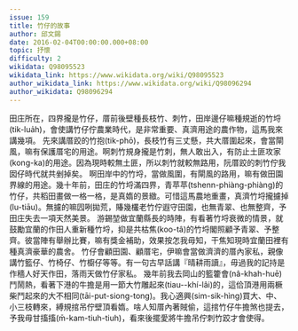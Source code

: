 ```yaml
---
issue: 159
title: 竹仔的故事
author: 邱文錫
date: 2016-02-04T00:00:00.000+08:00
topic: 抒懷
difficulty: 2
wikidata: Q98095523
wikidata_link: https://www.wikidata.org/wiki/Q98095523
author_wikidata_link: https://www.wikidata.org/wiki/Q98096294
author_wikidata: Q98096294
---
```

田庄所在，四界攏是竹仔，厝前後壁種長枝竹、刺竹，田岸邊仔嘛種規逝的竹埒(tik-lua̍h)，會使講竹仔佇農業時代，是非常重要、真濟用途的農作物，這馬我來講幾項。
先來講厝跤的竹抱(tik-phō)，長枝竹有三丈懸，共大厝圍起來，會當閘風，嘛有保護厝宅的用途。啊刺竹規身攏是竹刺，無人敢出入，有防止土匪攻家(kong-ka)的用途。因為現時較無土匪，所以刺竹就較無路用，阮厝跤的刺竹佇我囡仔時代就共剉掉矣。
啊田岸中的竹埒，當做風圍，有閘風的路用，嘛有做田園界線的用途。幾十年前，田庄的竹埒滿四界，青苹苹(tshenn-phiàng-phiàng)的竹仔，共稻田畫做一格一格，是真媠的景緻。可惜這馬農地重畫，真濟竹埒攏攄掉(lu-tiāu)。無攄的嘛囥咧拋荒，賰幾欉老竹佇遐守田園，也無青翠、也無整齊，予田庄失去一項天然美景。
游錫堃做宜蘭縣長的時陣，有看著竹埒衰微的情景，就鼓勵宜蘭的作田人重新種竹埒，抑是共枯焦(koo-tâ)的竹埒閣照顧予青翠、予整齊。彼當陣有舉辦比賽，嘛有獎金補助，效果按怎我毋知，干焦知現時宜蘭田裡有種真濟豪華的農舍。
竹仔會顧田園、顧厝宅，伊嘛會當做濟濟的厝內家私，親像講竹籃仔、竹椅仔、竹櫥仔等等。有一句古早話講『晴耕雨讀』，毋過我的記持是作穡人好天作田，落雨天做竹仔家私。
幾年前我去岡山的籃籗會(nâ-khah-huē)鬥鬧熱，看著下港的牛擔是用一節大竹雕起來(tiau--khí-lâi)的，這佮頂港用兩橛柴鬥起來的大不相同(tāi-put-siong-tong)。我心適興(sim-sik-hìng)買大、中、小三枝轉來，縛規捾吊佇壁頂看媠。啥人知厝內著賊偷，這捾竹仔牛擔煞也提去，予我毋甘搐搐(m̄-kam-tiuh-tiuh)，看來後擺愛將牛擔吊佇刺竹跤才會使得。
